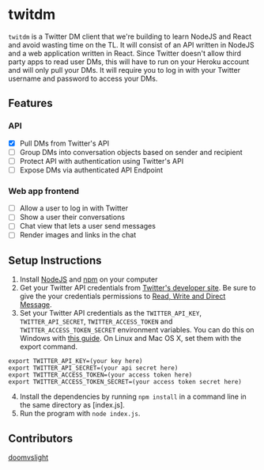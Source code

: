 # twitdm
`twitdm` is a Twitter DM client that we're building to learn NodeJS and React and avoid wasting time on the TL.
It will consist of an API written in NodeJS and a web application written in React.
Since Twitter doesn't allow third party apps to read user DMs, this will have to run on your Heroku account and will only pull your DMs.
It will require you to log in with your Twitter username and password to access your DMs.

## Features

### API
- [x] Pull DMs from Twitter's API
- [ ] Group DMs into conversation objects based on sender and recipient
- [ ] Protect API with authentication using Twitter's API
- [ ] Expose DMs via authenticated API Endpoint

### Web app frontend
- [ ] Allow a user to log in with Twitter
- [ ] Show a user their conversations
- [ ] Chat view that lets a user send messages
- [ ] Render images and links in the chat

## Setup Instructions
1. Install [NodeJS](https://nodejs.org/en/) and [npm](http://npmjs.com/) on your computer
2. Get your Twitter API credentials from [Twitter's developer site](https://developer.twitter.com/en).
Be sure to give the your credentials permissions to [Read, Write and Direct Message](https://developer.twitter.com/en/docs/apps/app-permissions).
3. Set your Twitter API credentials as the `TWITTER_API_KEY`, `TWITTER_API_SECRET`, `TWITTER_ACCESS_TOKEN` and `TWITTER_ACCESS_TOKEN_SECRET` environment variables.
You can do this on Windows with [this guide](https://www.computerhope.com/issues/ch000549.htm).
On Linux and Mac OS X, set them with the export command.
```
export TWITTER_API_KEY=(your key here)
export TWITTER_API_SECRET=(your api secret here)
export TWITTER_ACCESS_TOKEN=(your access token here)
export TWITTER_ACCESS_TOKEN_SECRET=(your access token secret here)
```
4. Install the dependencies by running `npm install` in a command line in the same directory as [index.js].
5. Run the program with `node index.js`.

## Contributors
[doomvslight](https://github.com/doomvslight)
  
